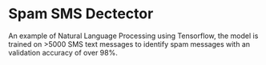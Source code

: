 # Spam SMS Dectector
An example of Natural Language Processing using Tensorflow, the model is trained on >5000 SMS text messages to identify spam messages with an validation accuracy of over 98%.
